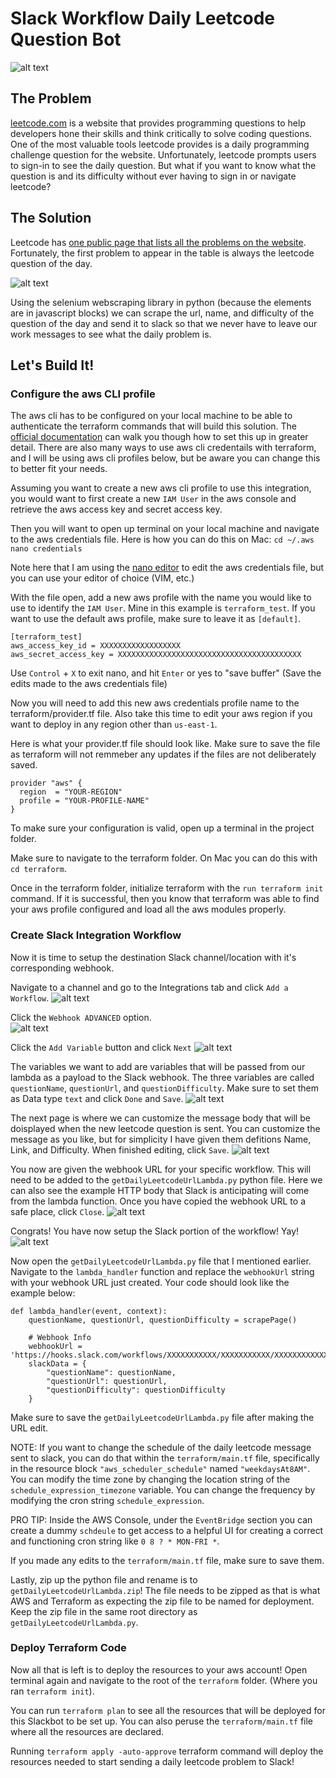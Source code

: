 # Slack Workflow Daily Leetcode Question Bot

![alt text](https://github.com/2018-lonely-droid/dailyLeetcodeSlackBot/blob/main/images/img_1.jpg?raw=true)

## The Problem

[leetcode.com](https://leetcode.com/) is a website that provides programming questions to help developers hone their skills and think critically to solve coding questions. One of the most valuable tools leetcode provides is a daily programming challenge question for the website. Unfortunately, leetcode prompts users to sign-in to see the daily question. But what if you want to know what the question is and its difficulty without ever having to sign in or navigate leetcode?

## The Solution

Leetcode has [one public page that lists all the problems on the website](https://leetcode.com/problemset/all/). Fortunately, the first problem to appear in the table is always the leetcode question of the day. 

![alt text](https://github.com/2018-lonely-droid/dailyLeetcodeSlackBot/blob/main/images/img_2.jpg?raw=true)

Using the selenium webscraping library in python (because the elements are in javascript blocks) we can scrape the url, name, and difficulty of the question of the day and send it to slack so that we never have to leave our work messages to see what the daily problem is. 

## Let's Build It!

### Configure the aws CLI profile

The aws cli has to be configured on your local machine to be able to authenticate the terraform commands that will build this solution. The [official documentation](https://docs.aws.amazon.com/cli/latest/userguide/cli-chap-configure.html) can walk you though how to set this up in greater detail. There are also many ways to use aws cli credentails with terraform, and I will be using aws cli profiles below, but be aware you can change this to better fit your needs.

Assuming you want to create a new aws cli profile to use this integration, you would want to first create a new `IAM User` in the aws console and retrieve the aws access key and secret access key.

Then you will want to open up terminal on your local machine and navigate to the aws credentials file. Here is how you can do this on Mac:
`cd ~/.aws`
`nano credentials`

Note here that I am using the [nano editor](https://www.nano-editor.org/docs.php) to edit the aws credentials file, but you can use your editor of choice (VIM, etc.)

With the file open, add a new aws profile with the name you would like to use to identify the `IAM User`. Mine in this example is `terraform_test`. If you want to use the default aws profile, make sure to leave it as `[default]`.

```
[terraform_test]
aws_access_key_id = XXXXXXXXXXXXXXXXXX
aws_secret_access_key = XXXXXXXXXXXXXXXXXXXXXXXXXXXXXXXXXXXXXXXXX
```

Use `Control` + `X` to exit nano, and hit `Enter` or yes to "save buffer" (Save the edits made to the aws credentials file)

Now you will need to add this new aws credentials profile name to the terraform/provider.tf file. Also take this time to edit your aws region if you want to deploy in any region other than `us-east-1`.

Here is what your provider.tf file should look like. Make sure to save the file as terraform will not remmeber any updates if the files are not deliberately saved.
```
provider "aws" {
  region  = "YOUR-REGION"
  profile = "YOUR-PROFILE-NAME"
}
```

To make sure your configuration is valid, open up a terminal in the project folder. 

Make sure to navigate to the terraform folder. On Mac you can do this with `cd terraform`.

Once in the terraform folder, initialize terraform with the `run terraform init` command. If it is successful, then you know that terraform was able to find your aws profile configured and load all the aws modules properly.

### Create Slack Integration Workflow

Now it is time to setup the destination Slack channel/location with it's corresponding webhook. 

Navigate to a channel and go to the Integrations tab and click `Add a Workflow`.
![alt text](https://github.com/2018-lonely-droid/dailyLeetcodeSlackBot/blob/main/images/img_3.jpg?raw=true)

Click the `Webhook ADVANCED` option.                                               
![alt text](https://github.com/2018-lonely-droid/dailyLeetcodeSlackBot/blob/main/images/img_4.jpg?raw=true)

Click the `Add Variable` button and click `Next`
![alt text](https://github.com/2018-lonely-droid/dailyLeetcodeSlackBot/blob/main/images/img_5.jpg?raw=true)

The variables we want to add are variables that will be passed from our lambda as a payload to the Slack webhook. The three variables are called `questionName`, `questionUrl`, and `questionDifficulty`. Make sure to set them as Data type `text` and click `Done` and `Save`.
![alt text](https://github.com/2018-lonely-droid/dailyLeetcodeSlackBot/blob/main/images/img_6.jpg?raw=true)

The next page is where we can customize the message body that will be doisplayed when the new leetcode question is sent. You can customize the message as you like, but for simplicity I have given them defitions Name, Link, and Difficulty. When finished editing, click `Save`.
![alt text](https://github.com/2018-lonely-droid/dailyLeetcodeSlackBot/blob/main/images/img_7.jpg?raw=true)

You now are given the webhook URL for your specific workflow. This will need to be added to the `getDailyLeetcodeUrlLambda.py` python file. Here we can also see the example HTTP body that Slack is anticipating will come from the lambda function. Once you have copied the webhook URL to a safe place, click `Close`.
![alt text](https://github.com/2018-lonely-droid/dailyLeetcodeSlackBot/blob/main/images/img_8.jpg?raw=true)

Congrats! You have now setup the Slack portion of the workflow! Yay!
![alt text](https://github.com/2018-lonely-droid/dailyLeetcodeSlackBot/blob/main/images/img_9.jpg?raw=true)

Now open the `getDailyLeetcodeUrlLambda.py` file that I mentioned earlier. Navigate to the `lambda_handler` function and replace the `webhookUrl` string with your webhook URL just created. Your code should look like the example below:

```
def lambda_handler(event, context):
    questionName, questionUrl, questionDifficulty = scrapePage()

    # Webhook Info
    webhookUrl = 'https://hooks.slack.com/workflows/XXXXXXXXXXX/XXXXXXXXXXX/XXXXXXXXXXXXXXXXX/XXXXXXXXXXXXXXXXXXXXXXX'    
    slackData = {
        "questionName": questionName,
        "questionUrl": questionUrl,
        "questionDifficulty": questionDifficulty
    }
```

Make sure to save the `getDailyLeetcodeUrlLambda.py` file after making the URL edit. 

NOTE: If you want to change the schedule of the daily leetcode message sent to slack, you can do that within the `terraform/main.tf` file, specifically in the resource block `"aws_scheduler_schedule"` named `"weekdaysAt8AM"`. You can modify the time zone by changing the location string of the `schedule_expression_timezone` variable. You can change the frequency by modifying the cron string `schedule_expression`. 

PRO TIP: Inside the AWS Console, under the `EventBridge` section you can create a dummy `schdeule` to get access to a helpful UI for creating a correct and functioning cron string like `0 8 ? * MON-FRI *`.

If you made any edits to the `terraform/main.tf` file, make sure to save them.

Lastly, zip up the python file and rename is to `getDailyLeetcodeUrlLambda.zip`! The file needs to be zipped as that is what AWS and Terraform as expecting the zip file to be named for deployment. Keep the zip file in the same root directory as `getDailyLeetcodeUrlLambda.py`.

### Deploy Terraform Code

Now all that is left is to deploy the resources to your aws account! Open terminal again and navigate to the root of the `terraform` folder. (Where you ran `terraform init`).

You can run `terraform plan` to see all the resources that will be deployed for this Slackbot to be set up. You can also peruse the `terraform/main.tf` file where all the resources are declared.

Running `terraform apply -auto-approve` terraform command will deploy the resources needed to start sending a daily leetcode problem to Slack!


